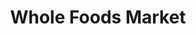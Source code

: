 ---
title: "Whole Foods Market"
url: /austin/whole-foods-market-west-william-cannon-drive/
shop: Supermarkt
---